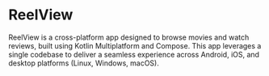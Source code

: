 # ReelView
ReelView is a cross-platform app designed to browse movies and watch reviews, built using Kotlin Multiplatform and Compose. This app leverages a single codebase to deliver a seamless experience across Android, iOS, and desktop platforms (Linux, Windows, macOS).
